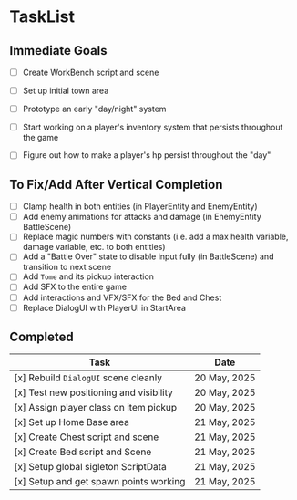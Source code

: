 # TaskList

## Immediate Goals
- [ ] Create WorkBench script and scene
- [ ] Set up initial town area
- [ ] Prototype an early "day/night" system
- [ ] Start working on a player's inventory system that persists throughout the game
- [ ] Figure out how to make a player's hp persist throughout the "day"


## To Fix/Add After Vertical Completion
- [ ] Clamp health in both entities (in PlayerEntity and EnemyEntity)
- [ ] Add enemy animations for attacks and damage (in EnemyEntity BattleScene)
- [ ] Replace magic numbers with constants (i.e. add a max health variable, damage variable, etc. to both entities)
- [ ] Add a "Battle Over" state to disable input fully (in BattleScene) and transition to next scene
- [ ] Add `Tome` and its pickup interaction
- [ ] Add SFX to the entire game
- [ ] Add interactions and VFX/SFX for the Bed and Chest
- [ ] Replace DialogUI with PlayerUI in StartArea

## Completed
|Task                                          |Date                   |
|----------------------------------------------|-----------------------|
| [x] Rebuild `DialogUI` scene cleanly         |20 May, 2025           |
| [x] Test new positioning and visibility      |20 May, 2025           |
| [x] Assign player class on item pickup       |20 May, 2025           |
| [x] Set up Home Base area                    |21 May, 2025           |
| [x] Create Chest script and scene            |21 May, 2025           |
| [x] Create Bed script and Scene              |21 May, 2025           |
| [x] Setup global sigleton ScriptData         |21 May, 2025           |
| [x] Setup and get spawn points working       |21 May, 2025           |